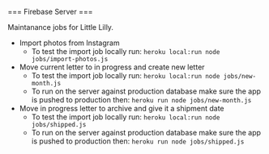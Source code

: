 === Firebase Server ===

Maintanance jobs for Little Lilly. 

* Import photos from Instagram
  * To test the import job locally run: `heroku local:run node jobs/import-photos.js`
* Move current letter to in progress and create new letter
  * To test the import job locally run: `heroku local:run node jobs/new-month.js`
  * To run on the server against production database make sure the app is pushed to production then: `heroku run node jobs/new-month.js`
* Move in progress letter to archive and give it a shipment date
  * To test the import job locally run: `heroku local:run node jobs/shipped.js`
  * To run on the server against production database make sure the app is pushed to production then: `heroku run node jobs/shipped.js`